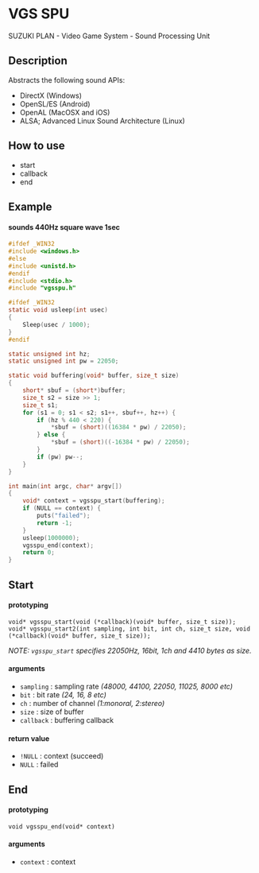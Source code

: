 # VGS SPU 
SUZUKI PLAN - Video Game System - Sound Processing Unit

## Description
Abstracts the following sound APIs:
- DirectX (Windows)
- OpenSL/ES (Android)
- OpenAL (MacOSX and iOS)
- ALSA; Advanced Linux Sound Architecture (Linux)

## How to use
- start
- callback
- end

## Example
#### sounds 440Hz square wave 1sec

```c
#ifdef _WIN32
#include <windows.h>
#else
#include <unistd.h>
#endif
#include <stdio.h>
#include "vgsspu.h"

#ifdef _WIN32
static void usleep(int usec)
{
    Sleep(usec / 1000);
}
#endif

static unsigned int hz;
static unsigned int pw = 22050;

static void buffering(void* buffer, size_t size)
{
    short* sbuf = (short*)buffer;
    size_t s2 = size >> 1;
    size_t s1;
    for (s1 = 0; s1 < s2; s1++, sbuf++, hz++) {
        if (hz % 440 < 220) {
            *sbuf = (short)((16384 * pw) / 22050);
        } else {
            *sbuf = (short)((-16384 * pw) / 22050);
        }
        if (pw) pw--;
    }
}

int main(int argc, char* argv[])
{
    void* context = vgsspu_start(buffering);
    if (NULL == context) {
        puts("failed");
        return -1;
    }
    usleep(1000000);
    vgsspu_end(context);
    return 0;
}
```

## Start
#### prototyping
```
void* vgsspu_start(void (*callback)(void* buffer, size_t size));
void* vgsspu_start2(int sampling, int bit, int ch, size_t size, void (*callback)(void* buffer, size_t size));
```

_NOTE: `vgsspu_start` specifies 22050Hz, 16bit, 1ch and 4410 bytes as size._

#### arguments
- `sampling` : sampling rate _(48000, 44100, 22050, 11025, 8000 etc)_
- `bit` : bit rate _(24, 16, 8 etc)_
- `ch` : number of channel _(1:monoral, 2:stereo)_
- `size` : size of buffer
- `callback` : buffering callback

#### return value
- `!NULL` : context (succeed)
- `NULL` : failed

## End
#### prototyping
```
void vgsspu_end(void* context)
```

#### arguments
- `context` : context


